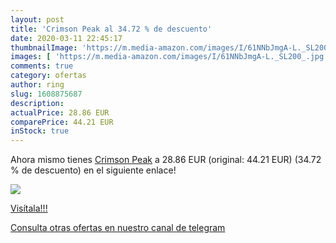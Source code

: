 ```yaml
---
layout: post
title: 'Crimson Peak al 34.72 % de descuento'
date: 2020-03-11 22:45:17
thumbnailImage: 'https://m.media-amazon.com/images/I/61NNbJmgA-L._SL200_.jpg'
images: [ 'https://m.media-amazon.com/images/I/61NNbJmgA-L._SL200_.jpg' ]
comments: true
category: ofertas
author: ring
slug: 1608875687
description:
actualPrice: 28.86 EUR
comparePrice: 44.21 EUR
inStock: true
---
```


Ahora mismo tienes [Crimson Peak](https://www.amazon.com/dp/1608875687/?tag=redken08-20) a 28.86 EUR (original: 44.21 EUR) (34.72 %  de descuento) en el siguiente enlace!

[![](https://m.media-amazon.com/images/I/61NNbJmgA-L._SL200_.jpg)](https://www.amazon.com/dp/1608875687/?tag=redken08-20)

[Visítala!!!](https://www.amazon.com/dp/1608875687/?tag=redken08-20)

[Consulta otras ofertas en nuestro canal de telegram](https://t.me/s/ofertas25)
